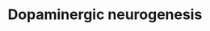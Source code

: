 ---
annotations:
- type: Pathway Ontology
  value: dopamine signaling pathway
authors:
- Nsalomonis
- Egonw
- Khanspers
- Susan
- MaintBot
- Eweitz
description: 'Converted to human from mouse: http://www.wikipathways.org/index.php/Pathway:WP1498.  Proteins
  on this pathway have targeted assays available via the [https://assays.cancer.gov/available_assays?wp_id=WP2855
  CPTAC Assay Portal]'
last-edited: 2021-05-22
organisms:
- Homo sapiens
redirect_from:
- /index.php/Pathway:WP2855
- /instance/WP2855
schema-jsonld:
- '@context': https://schema.org/
  '@id': https://wikipathways.github.io/pathways/WP2855.html
  '@type': Dataset
  creator:
    '@type': Organization
    name: WikiPathways
  description: 'Converted to human from mouse: http://www.wikipathways.org/index.php/Pathway:WP1498.  Proteins
    on this pathway have targeted assays available via the [https://assays.cancer.gov/available_assays?wp_id=WP2855
    CPTAC Assay Portal]'
  keywords:
  - SHH
  - NKX6-1
  - NEUROG2
  - Retinoic acid
  - TH
  - WNT1
  - RET
  - CDKN1C
  - OTX2
  - NKX2-2
  - SOX2
  - NR4A2
  - GBX2
  - LMX1B
  - GLI2
  - FGF8
  - ALDH1A1
  - FOXA2
  - EN1
  - SLC18A2
  - GLI1
  - MSX1
  - DDC
  - ASCL1
  - NEUROD1
  - LMX1A
  - PITX3
  - EN2
  - SLC6A3
  - STAT3
  - TGFB1
  license: CC0
  name: Dopaminergic neurogenesis
seo: CreativeWork
title: Dopaminergic neurogenesis
wpid: WP2855
---